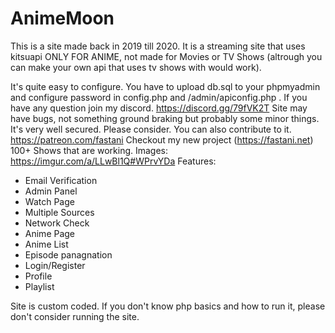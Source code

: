 # AnimeMoon
This is a site made back in 2019 till 2020. It is a streaming site that uses kitsuapi 
ONLY FOR ANIME, not made for Movies or TV Shows (altrough you can make your own api that uses tv shows with would work).

It's quite easy to configure. You have to upload db.sql to your phpmyadmin and configure password in config.php and /admin/apiconfig.php . If you have any question join my discord. https://discord.gg/79fVK2T
Site may have bugs, not something ground braking but probably some minor things. It's very well secured.
Please consider. You can also contribute to it. https://patreon.com/fastani
Checkout my new project (https://fastani.net)
100+ Shows that are working.
Images: https://imgur.com/a/LLwBl1Q#WPrvYDa
Features:
- Email Verification
- Admin Panel
- Watch Page
- Multiple Sources
- Network Check
- Anime Page
- Anime List
- Episode panagnation
- Login/Register
- Profile
- Playlist

Site is custom coded. If you don't know php basics and how to run it, please don't consider running the site.
